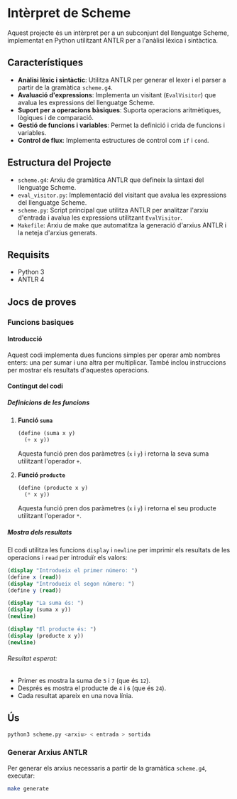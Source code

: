 # Intèrpret de Scheme

Aquest projecte és un intèrpret per a un subconjunt del llenguatge Scheme, implementat en Python utilitzant ANTLR per a l'anàlisi lèxica i sintàctica.

## Característiques

- **Anàlisi lèxic i sintàctic**: Utilitza ANTLR per generar el lexer i el parser a partir de la gramàtica `scheme.g4`.
- **Avaluació d'expressions**: Implementa un visitant (`EvalVisitor`) que avalua les expressions del llenguatge Scheme.
- **Suport per a operacions bàsiques**: Suporta operacions aritmètiques, lògiques i de comparació.
- **Gestió de funcions i variables**: Permet la definició i crida de funcions i variables.
- **Control de flux**: Implementa estructures de control com `if` i `cond`.

## Estructura del Projecte

- `scheme.g4`: Arxiu de gramàtica ANTLR que defineix la sintaxi del llenguatge Scheme.
- `eval_visitor.py`: Implementació del visitant que avalua les expressions del llenguatge Scheme.
- `scheme.py`: Script principal que utilitza ANTLR per analitzar l'arxiu d'entrada i avalua les expressions utilitzant `EvalVisitor`.
- `Makefile`: Arxiu de make que automatitza la generació d'arxius ANTLR i la neteja d'arxius generats.

## Requisits

- Python 3
- ANTLR 4

## Jocs de proves

### Funcions basiques

#### Introducció

Aquest codi implementa dues funcions simples per operar amb nombres enters: una per sumar i una altra per multiplicar. També inclou instruccions per mostrar els resultats d'aquestes operacions.

#### Contingut del codi

##### Definicions de les funcions

1. **Funció `suma`**

   ```scheme
   (define (suma x y)
     (+ x y))
   ```

   Aquesta funció pren dos paràmetres (`x` i `y`) i retorna la seva suma utilitzant l'operador `+`.

2. **Funció `producte`**

   ```scheme
   (define (producte x y)
     (* x y))
   ```

   Aquesta funció pren dos paràmetres (`x` i `y`) i retorna el seu producte utilitzant l'operador `*`.

##### Mostra dels resultats

El codi utilitza les funcions `display` i `newline` per imprimir els resultats de les operacions i `read` per introduïr els valors:

```scheme
(display "Introdueix el primer número: ")
(define x (read))
(display "Introdueix el segon número: ")
(define y (read))

(display "La suma és: ")
(display (suma x y))
(newline)

(display "El producte és: ")
(display (producte x y))
(newline)
```

###### Resultat esperat:

- Primer es mostra la suma de `5` i `7` (que és `12`).
- Després es mostra el producte de `4` i `6` (que és `24`).
- Cada resultat apareix en una nova línia.

## Ús

```sh
python3 scheme.py <arxiu> < entrada > sortida
```

### Generar Arxius ANTLR

Per generar els arxius necessaris a partir de la gramàtica `scheme.g4`, executar:

```sh
make generate
```
